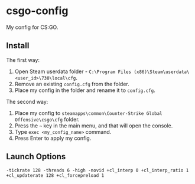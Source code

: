 # csgo-config
My config for CS:GO.

Install
---
The first way:
1. Open Steam userdata folder - `C:\Program Files (x86)\Steam\userdata\<user_id>\730\local\cfg`.
2. Remove an existing `config.cfg` from the folder.
3. Place my config in the folder and rename it to `config.cfg`.

The second way:
1. Place my config to `steamapps\common\Counter-Strike Global Offensive\csgo\cfg` folder.
2. Press the `~` key in the main menu, and that will open the console.
2. Type `exec <my_config_name>` command.
3. Press Enter to apply my config.

Launch Options
---
```
-tickrate 128 -threads 6 -high -novid +cl_interp 0 +cl_interp_ratio 1 +cl_updaterate 128 +cl_forcepreload 1
```
